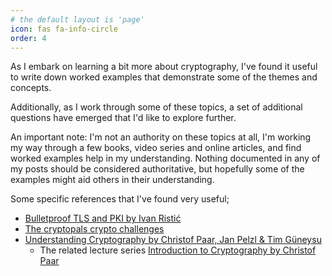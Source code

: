 ```yaml
---
# the default layout is 'page'
icon: fas fa-info-circle
order: 4
---
```


As I embark on learning a bit more about cryptography, I've found it useful to write down worked examples that demonstrate some of the themes and concepts.

Additionally, as I work through some of these topics, a set of additional questions have emerged that I'd like to explore further.

An important note: I'm not an authority on these topics at all, I'm working my way through a few books, video series and online articles, and find worked examples help in my understanding.  Nothing documented in any of my posts should be considered authoritative, but hopefully some of the examples might aid others in their understanding.

Some specific references that I've found very useful;

- [Bulletproof TLS and PKI by Ivan Ristić](https://www.feistyduck.com/books/bulletproof-tls-and-pki/)
- [The cryptopals crypto challenges](https://cryptopals.com/)
- [Understanding Cryptography by Christof Paar, Jan Pelzl & Tim Güneysu](https://www.cryptography-textbook.com/)
    - The related lecture series [Introduction to Cryptography by Christof Paar](https://www.youtube.com/channel/UC1usFRN4LCMcfIV7UjHNuQg)
